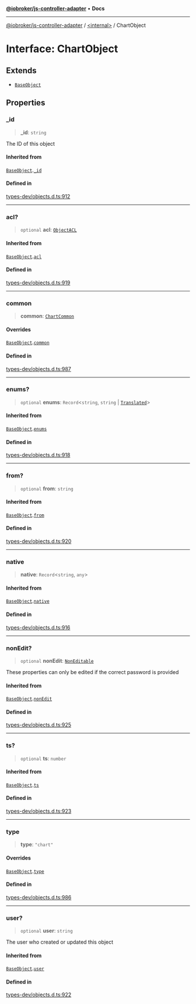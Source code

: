 [**@iobroker/js-controller-adapter**](../../README.md) • **Docs**

***

[@iobroker/js-controller-adapter](../../globals.md) / [\<internal\>](../README.md) / ChartObject

# Interface: ChartObject

## Extends

- [`BaseObject`](BaseObject.md)

## Properties

### \_id

> **\_id**: `string`

The ID of this object

#### Inherited from

[`BaseObject`](BaseObject.md).[`_id`](BaseObject.md#_id)

#### Defined in

[types-dev/objects.d.ts:912](https://github.com/ioBroker/ioBroker.js-controller/blob/1bddb836daa1042928a00fd5fb5e1f69cf0ebd69/packages/types-dev/objects.d.ts#L912)

***

### acl?

> `optional` **acl**: [`ObjectACL`](ObjectACL.md)

#### Inherited from

[`BaseObject`](BaseObject.md).[`acl`](BaseObject.md#acl)

#### Defined in

[types-dev/objects.d.ts:919](https://github.com/ioBroker/ioBroker.js-controller/blob/1bddb836daa1042928a00fd5fb5e1f69cf0ebd69/packages/types-dev/objects.d.ts#L919)

***

### common

> **common**: [`ChartCommon`](ChartCommon.md)

#### Overrides

[`BaseObject`](BaseObject.md).[`common`](BaseObject.md#common)

#### Defined in

[types-dev/objects.d.ts:987](https://github.com/ioBroker/ioBroker.js-controller/blob/1bddb836daa1042928a00fd5fb5e1f69cf0ebd69/packages/types-dev/objects.d.ts#L987)

***

### enums?

> `optional` **enums**: `Record`\<`string`, `string` \| [`Translated`](../type-aliases/Translated.md)\>

#### Inherited from

[`BaseObject`](BaseObject.md).[`enums`](BaseObject.md#enums)

#### Defined in

[types-dev/objects.d.ts:918](https://github.com/ioBroker/ioBroker.js-controller/blob/1bddb836daa1042928a00fd5fb5e1f69cf0ebd69/packages/types-dev/objects.d.ts#L918)

***

### from?

> `optional` **from**: `string`

#### Inherited from

[`BaseObject`](BaseObject.md).[`from`](BaseObject.md#from)

#### Defined in

[types-dev/objects.d.ts:920](https://github.com/ioBroker/ioBroker.js-controller/blob/1bddb836daa1042928a00fd5fb5e1f69cf0ebd69/packages/types-dev/objects.d.ts#L920)

***

### native

> **native**: `Record`\<`string`, `any`\>

#### Inherited from

[`BaseObject`](BaseObject.md).[`native`](BaseObject.md#native)

#### Defined in

[types-dev/objects.d.ts:916](https://github.com/ioBroker/ioBroker.js-controller/blob/1bddb836daa1042928a00fd5fb5e1f69cf0ebd69/packages/types-dev/objects.d.ts#L916)

***

### nonEdit?

> `optional` **nonEdit**: [`NonEditable`](NonEditable.md)

These properties can only be edited if the correct password is provided

#### Inherited from

[`BaseObject`](BaseObject.md).[`nonEdit`](BaseObject.md#nonedit)

#### Defined in

[types-dev/objects.d.ts:925](https://github.com/ioBroker/ioBroker.js-controller/blob/1bddb836daa1042928a00fd5fb5e1f69cf0ebd69/packages/types-dev/objects.d.ts#L925)

***

### ts?

> `optional` **ts**: `number`

#### Inherited from

[`BaseObject`](BaseObject.md).[`ts`](BaseObject.md#ts)

#### Defined in

[types-dev/objects.d.ts:923](https://github.com/ioBroker/ioBroker.js-controller/blob/1bddb836daa1042928a00fd5fb5e1f69cf0ebd69/packages/types-dev/objects.d.ts#L923)

***

### type

> **type**: `"chart"`

#### Overrides

[`BaseObject`](BaseObject.md).[`type`](BaseObject.md#type)

#### Defined in

[types-dev/objects.d.ts:986](https://github.com/ioBroker/ioBroker.js-controller/blob/1bddb836daa1042928a00fd5fb5e1f69cf0ebd69/packages/types-dev/objects.d.ts#L986)

***

### user?

> `optional` **user**: `string`

The user who created or updated this object

#### Inherited from

[`BaseObject`](BaseObject.md).[`user`](BaseObject.md#user)

#### Defined in

[types-dev/objects.d.ts:922](https://github.com/ioBroker/ioBroker.js-controller/blob/1bddb836daa1042928a00fd5fb5e1f69cf0ebd69/packages/types-dev/objects.d.ts#L922)
